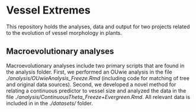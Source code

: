 # Vessel Extremes
This repository holds the analyses, data and output for two projects related to the evolution of vessel morphology in plants.

## Macroevolutionary analyses
Macroevolutionary analyses include two primary scripts that are found in the analysis folder. First, we performed an OUwie analysis in the file *./analysis/OUwieAnalysis_Freeze.Rmd* (including code for matching of tree and original data sources). Second, we developed a novel method for relating a continuous predictor to vessel size and analyzed the data in the file *./analysis/ContinuousTheta_Freeze+Evergreen.Rmd*. All relevant data is included in in the *./datasets/* folder. 
